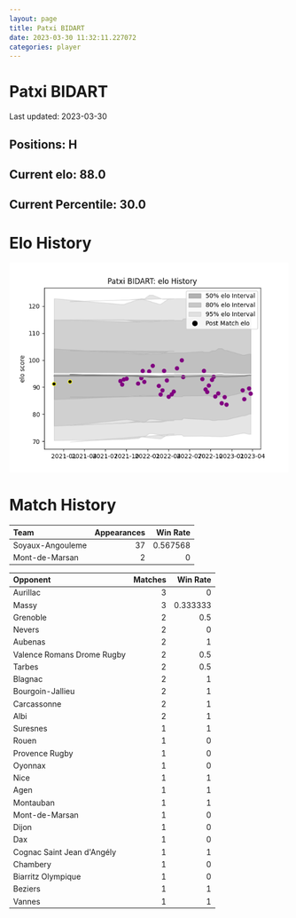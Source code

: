 ```yaml
---  
layout: page  
title: Patxi BIDART  
date: 2023-03-30 11:32:11.227072  
categories: player  
---
```

# Patxi BIDART


Last updated: 2023-03-30
## Positions: H

## Current elo: 88.0

## Current Percentile: 30.0

# Elo History


![elo history](history_PatxiBIDART.png)
# Match History


| Team             |   Appearances |   Win Rate |
|:-----------------|--------------:|-----------:|
| Soyaux-Angouleme |            37 |   0.567568 |
| Mont-de-Marsan   |             2 |   0        |

| Opponent                   |   Matches |   Win Rate |
|:---------------------------|----------:|-----------:|
| Aurillac                   |         3 |   0        |
| Massy                      |         3 |   0.333333 |
| Grenoble                   |         2 |   0.5      |
| Nevers                     |         2 |   0        |
| Aubenas                    |         2 |   1        |
| Valence Romans Drome Rugby |         2 |   0.5      |
| Tarbes                     |         2 |   0.5      |
| Blagnac                    |         2 |   1        |
| Bourgoin-Jallieu           |         2 |   1        |
| Carcassonne                |         2 |   1        |
| Albi                       |         2 |   1        |
| Suresnes                   |         1 |   1        |
| Rouen                      |         1 |   0        |
| Provence Rugby             |         1 |   0        |
| Oyonnax                    |         1 |   0        |
| Nice                       |         1 |   1        |
| Agen                       |         1 |   1        |
| Montauban                  |         1 |   1        |
| Mont-de-Marsan             |         1 |   0        |
| Dijon                      |         1 |   0        |
| Dax                        |         1 |   0        |
| Cognac Saint Jean d'Angély |         1 |   1        |
| Chambery                   |         1 |   0        |
| Biarritz Olympique         |         1 |   0        |
| Beziers                    |         1 |   1        |
| Vannes                     |         1 |   1        |